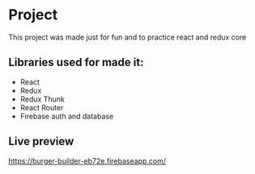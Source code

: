 
# Project

This project was made just for fun and to practice react and redux core

## Libraries used for made it:

- React
- Redux
- Redux Thunk
- React Router
- Firebase auth and database

## Live preview

https://burger-builder-eb72e.firebaseapp.com/